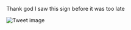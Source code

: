 Thank god I saw this sign before it was too late


![Tweet image](/assets/crosspoast/F-Nw7bnbUAAxCc4.jpg)

